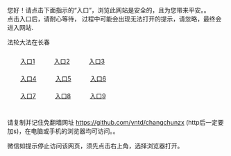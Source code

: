 您好！请点击下面指示的“入口”，浏览此网站是安全的，且为您带来平安。。 <br/>
点击入口后，请耐心等待， 过程中可能会出现无法打开的提示，请忽略，最终会进入网站. </br>

法轮大法在长春<br/>
<div style="padding:10px"><a style="margin:20px" target="_blank" href="https://dlgkr0o86kj7k.cloudfront.net/2Qpsp?nvksfy" id="ccLink1" rel="nofollow">入口1</a> <a target="_blank" style="margin:20px" href="https://d3tdfl9bb25bib.cloudfront.net/2Qpsp?dxkwjer" id="ccLink2" rel="nofollow">入口2</a> <a style="margin:20px" target="_blank" href="https://d2n86uzm4mvx2h.cloudfront.net/2Qpsp?dekaoc" id="ccLink3" rel="nofollow">入口3</a></div>

<div style="padding:10px" ><a style="margin:20px" target="_blank" href="https://dlgkr0o86kj7k.cloudfront.net/2Qpsp?nvksfy" id="ccLink4" rel="nofollow">入口4</a> <a style="margin:20px" href="https://d3tdfl9bb25bib.cloudfront.net/2Qpsp?dxkwjer" target="_blank" id="ccLink5" rel="nofollow">入口5</a> <a style="margin:20px" href="https://d2n86uzm4mvx2h.cloudfront.net/2Qpsp?dekaoc" target="_blank" id="ccLink6" rel="nofollow">入口6</a></div>

<div style="padding:10px"><a style="margin:20px" target="_blank" href="https://dlgkr0o86kj7k.cloudfront.net/2Qpsp?nvksfy" id="ccLink7" rel="nofollow">入口7</a> <a style="margin:20px" href="https://d3tdfl9bb25bib.cloudfront.net/2Qpsp?dxkwjer" target="_blank" id="ccLink8" rel="nofollow">入口8</a> <a style="margin:20px" target="_blank" href="https://d2n86uzm4mvx2h.cloudfront.net/2Qpsp?dekaoc" id="ccLink9" rel="nofollow">入口9</a></div>

<br/>



请复制并记住免翻墙网址 https://github.com/yntd/changchunzx (http后一定要加s)，在电脑或手机的浏览器均可访问。。<br/>

微信如提示停止访问该网页，须先点击右上角，选择浏览器打开。
